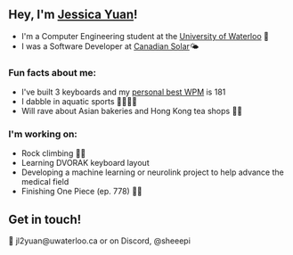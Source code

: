 <h2>Hey, I'm <a href="https://jessyuan.com">Jessica Yuan</a>! </h2>

<p>
  <ul>
    <li>I'm a Computer Engineering student at the <a href="https://uwaterloo.ca/">University of Waterloo</a> 🦆</li>
    <li>I was a Software Developer at <a href="https://www.canadiansolar.com/">Canadian Solar</a>🌤</li>
    
  </ul>
</p>

<h3>Fun facts about me:</h3>
<p>
  <ul>
    <li>I've built 3 keyboards and my <a href="https://monkeytype.com/profile/sheep1">personal best WPM</a> is 181</li>
    <li>I dabble in aquatic sports 🤽‍♀️🏊‍♀️</li>
    <li>Will rave about Asian bakeries and Hong Kong tea shops 🍞🍵 </li>

  </ul>
</p>

<h3>I'm working on:</h3>
<p> 
    <ul> 
        <li> Rock climbing 🧗‍♀️ </li>
        <li> Learning DVORAK keyboard layout </li>
        <li> Developing a machine learning or neurolink project to help advance the medical field </li>
        <li> Finishing One Piece (ep. 778) 🏴‍☠️ </li>
    </ul> 
</p>

<h2> Get in touch!</h2>
<p> 
    <!-- <li> Discord</li> -->
    📧 jl2yuan@uwaterloo.ca or on Discord, @sheeepi

</p>
